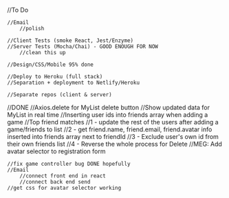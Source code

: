 //To Do

	//Email
		//polish

	//Client Tests (smoke React, Jest/Enzyme)
	//Server Tests (Mocha/Chai) - GOOD ENOUGH FOR NOW
		//clean this up

	//Design/CSS/Mobile	95% done

	//Deploy to Heroku (full stack)
	//Separation + deployment to Netlify/Heroku

	//Separate repos (client & server)


//DONE
	//Axios.delete for MyList delete button
	//Show updated data for MyList in real time
	//Inserting user ids into friends array when adding a game
	//Top friend matches
		//1 - update the rest of the users after adding a game/friends to list
		//2 - get friend.name, friend.email, friend.avatar info inserted into friends array next to friendId
		//3 - Exclude user's own id from their own friends list
		//4 - Reverse the whole process for Delete
			//MEG: Add avatar selector to registration form

	//fix game controller bug DONE hopefully
	//Email
		//connect front end in react
		//connect back end send
	//get css for avatar selector working